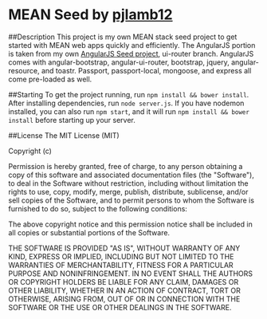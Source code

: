 # MEAN Seed by [pjlamb12](http://www.twitter.com/plambweb)

##Description
This project is my own MEAN stack seed project to get started with MEAN web apps quickly and efficiently.
The AngularJS portion is taken from my own [AngularJS Seed project](https://github.com/pjlamb12/angular-base/tree/ui-router), ui-router branch.
AngularJS comes with angular-bootstrap, angular-ui-router, bootstrap, jquery, angular-resource, and toastr.
Passport, passport-local, mongoose, and express all come pre-loaded as well.

##Starting
To get the project running, run `npm install && bower install`. After installing dependencies, run `node server.js`. If you have nodemon installed, you can also run `npm start`, and it will run `npm install && bower install` before starting up your server.

##License
The MIT License (MIT)

Copyright (c) <year> <copyright holders>

Permission is hereby granted, free of charge, to any person obtaining a copy
of this software and associated documentation files (the "Software"), to deal
in the Software without restriction, including without limitation the rights
to use, copy, modify, merge, publish, distribute, sublicense, and/or sell
copies of the Software, and to permit persons to whom the Software is
furnished to do so, subject to the following conditions:

The above copyright notice and this permission notice shall be included in
all copies or substantial portions of the Software.

THE SOFTWARE IS PROVIDED "AS IS", WITHOUT WARRANTY OF ANY KIND, EXPRESS OR
IMPLIED, INCLUDING BUT NOT LIMITED TO THE WARRANTIES OF MERCHANTABILITY,
FITNESS FOR A PARTICULAR PURPOSE AND NONINFRINGEMENT. IN NO EVENT SHALL THE
AUTHORS OR COPYRIGHT HOLDERS BE LIABLE FOR ANY CLAIM, DAMAGES OR OTHER
LIABILITY, WHETHER IN AN ACTION OF CONTRACT, TORT OR OTHERWISE, ARISING FROM,
OUT OF OR IN CONNECTION WITH THE SOFTWARE OR THE USE OR OTHER DEALINGS IN
THE SOFTWARE.
